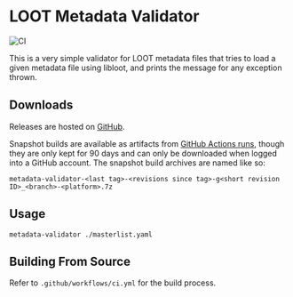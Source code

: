 LOOT Metadata Validator
=======================

![CI](https://github.com/loot/metadata-validator/workflows/CI/badge.svg?branch=master&event=push)

This is a very simple validator for LOOT metadata files that tries to load a
given metadata file using libloot, and prints the message for any exception
thrown.

## Downloads

Releases are hosted on [GitHub](https://github.com/loot/metadata-validator/releases).

Snapshot builds are available as artifacts from [GitHub Actions runs](https://github.com/loot/metadata-validator/actions), though they are only kept for 90 days and can only be downloaded when logged into a GitHub account. The snapshot build archives are named like so:

```
metadata-validator-<last tag>-<revisions since tag>-g<short revision ID>_<branch>-<platform>.7z
```

## Usage

```
metadata-validator ./masterlist.yaml
```

## Building From Source

Refer to `.github/workflows/ci.yml` for the build process.
